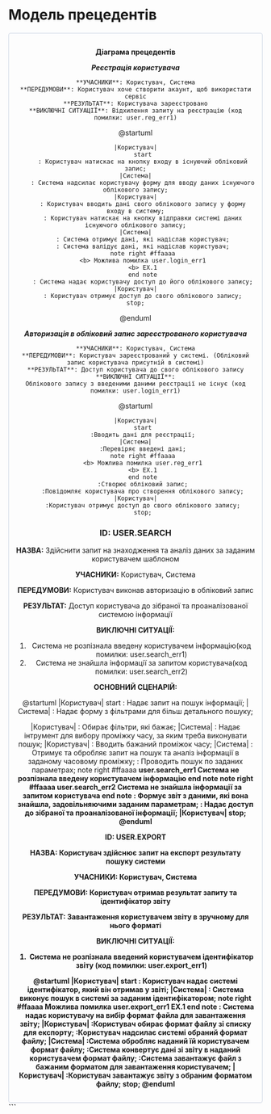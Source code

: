 # Модель прецедентів

<center style="
    border-radius:4px;
    border: 1px solid #cfd7e6;
    box-shadow: 0 1px 3px 0 rgba(89,105,129,.05), 0 1px 1px 0 rgba(0,0,0,.025);
    padding: 1em;"
>

**Діаграма прецедентів**

***Реєстрація користувача***
```
**УЧАСНИКИ**: Користувач, Система
**ПЕРЕДУМОВИ**: Користувач хоче створити акаунт, щоб використати сервіс
**РЕЗУЛЬТАТ**: Користувача зареєстровано
**ВИКЛЮЧНІ СИТУАЦІЇ**: Відхилення запиту на реєстрацію (код помилки: user.reg_err1)
```
@startuml

    |Користувач|
        start
        : Користувач натискає на кнопку входу в існуючий обліковий запис;
    |Система|
        : Система надсилає користувачу форму для вводу даних існуючого облікового запису;
    |Користувач|
        : Користувач вводить дані свого облікового запису у форму входу в систему;
        : Користувач натискає на кнопку відправки системі даних існуючого облікового запису;
    |Система|
        : Система отримує дані, які надіслав користувач;
        : Система валідує данi, які надіслав користувач;
        note right #ffaaaa
        <b> Можлива помилка user.login_err1
        <b> EX.1
        end note
        : Система надає користувачу доступ до його облікового запису;
    |Користувач|
        : Користувач отримує доступ до свого облікового запису;
        stop;    

@enduml

***Авторизація в обліковий запис зареєстрованого користувача***
```
**УЧАСНИКИ**: Користувач, Система
**ПЕРЕДУМОВИ**: Користувач зареєстрований у системі. (Обліковий запис користувача присутній в системі)
**РЕЗУЛЬТАТ**: Доступ користувача до свого облікового запису
**ВИКЛЮЧНІ СИТУАЦІЇ**:
Облікового запису з введеними даними реєстрації не існує (код помилки: user.login_err1)
```
@startuml

    |Користувач|
        start
        :Вводить дані для реєстрації;
    |Система|
        :Перевіряє введені дані;
        note right #ffaaaa
        <b> Можлива помилка user.reg_err1
        <b> EX.1
        end note
        :Створює обліковий запис;
        :Повідомляє користувача про створення облікового запису;
    |Користувач|
        :Користувач отримує доступ до свого облікового запису;
        stop;

### **ID: USER.SEARCH**
    
**НАЗВА:** Здійснити запит на знаходження та аналіз даних за заданим користувачем шаблоном
    
**УЧАСНИКИ:** Користувач, Система

**ПЕРЕДУМОВИ:** Користувач виконав авторизацію в обліковий запис

**РЕЗУЛЬТАТ:** Доступ користувача до зібраної та проаналізованої системою інформації

**ВИКЛЮЧНІ СИТУАЦІЇ:** 
1. Система не розпізнала введену користувачем інформацію(код помилки: user.search_err1)
2. Система не знайшла інформації за запитом користувача(код помилки: user.search_err2)

**ОСНОВНИЙ СЦЕНАРІЙ:**

@startuml
|Користувач|
    start
    : Надає запит на пошук інформації;
|Система|
    : Надає форму з фільтрами
для більш детального пошуку;

|Користувач|
    : Обирає фільтри, які бажає;
|Система|
    : Надає інтрумент для вибору проміжку часу,
за яким треба виконувати пошук;
|Користувач|
    : Вводить бажаний проміжок часу;
|Система|
    : Отримує та обробляє запит
на пошук та аналіз інформації
в заданому часовому проміжку;
    : Проводить пошук
по заданих параметрах;
note right #ffaaaa
    <b> user.search_err1 Система
    <b> не розпізнала введену
    <b> користувачем інформацію 
    end note
note right #ffaaaa
    <b> user.search_err2 Система
    <b> не знайшла інформації
    <b> за запитом користувача 
    end note
    : Формує звіт з даними, які вона знайшла,
задовільняючими заданим параметрам;
    : Надає доступ до зібраної
та проаналізованої інформації;
|Користувач|
    stop;
@enduml

**ID: USER.EXPORT**
    
**НАЗВА:** Користувач здійснює запит на експорт результату пошуку системи
    
**УЧАСНИКИ:** Користувач, Система

**ПЕРЕДУМОВИ:** Користувач отримав результат запиту та ідентифікатор звіту

**РЕЗУЛЬТАТ:** Завантаження користувачем звіту в зручному для нього форматі

**ВИКЛЮЧНІ СИТУАЦІЇ:** 
1. Система не розпізнала введений користувачем ідентифікатор звіту (код помилки: user.export_err1)


@startuml
    |Користувач|
        start
        : Користувач надає системі ідентифікатор, який він отримав у звіті;
    |Система|
        : Система виконує пошук в системі за заданим ідентифікатором;
        note right #ffaaaa
        <b>Можлива помилка user.export_err1
        <b>EX.1
        end note
        : Система надає користувачу на вибір формат файла для завантаження звіту;
    |Користувач|
        :Користувач обирає формат файлу зі списку для експорту;
        :Користувач надсилає системі обраний формат файлу;
    |Система|
        :Система обробляє наданий їй користувачем формат файлу;
        :Система конвертує дані зі звіту в наданий користувачем формат файлу;
        :Система завантажує файл з бажаним форматом для завантаження користувачем;
    |Користувач|
        :Користувач завантажує звіту з обраним форматом файлу;
        stop;
@enduml    

</center>
```


